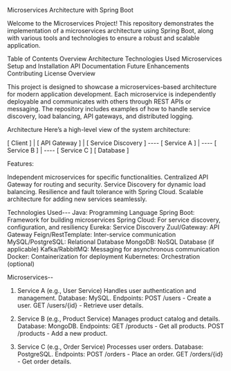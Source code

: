 Microservices Architecture with Spring Boot

Welcome to the Microservices Project! This repository demonstrates the implementation of a microservices architecture using Spring Boot, along with various tools and technologies to ensure a robust and scalable application.

Table of Contents
Overview
Architecture
Technologies Used
Microservices
Setup and Installation
API Documentation
Future Enhancements
Contributing
License
Overview


This project is designed to showcase a microservices-based architecture for modern application development. Each microservice is independently deployable and communicates with others through REST APIs or messaging. The repository includes examples of how to handle service discovery, load balancing, API gateways, and distributed logging.

Architecture
Here’s a high-level view of the system architecture:

[ Client ]
   |
[ API Gateway ]
   |
[ Service Discovery ] ---- [ Service A ]
      |                    ---- [ Service B ]
      |                    ---- [ Service C ]
   [ Database ]

   
Features:

Independent microservices for specific functionalities.
Centralized API Gateway for routing and security.
Service Discovery for dynamic load balancing.
Resilience and fault tolerance with Spring Cloud.
Scalable architecture for adding new services seamlessly.


Technologies Used---
Java: Programming Language
Spring Boot: Framework for building microservices
Spring Cloud: For service discovery, configuration, and resiliency
Eureka: Service Discovery
Zuul/Gateway: API Gateway
Feign/RestTemplate: Inter-service communication
MySQL/PostgreSQL: Relational Database
MongoDB: NoSQL Database (if applicable)
Kafka/RabbitMQ: Messaging for asynchronous communication
Docker: Containerization for deployment
Kubernetes: Orchestration (optional)


Microservices--
1. Service A (e.g., User Service)
Handles user authentication and management.
Database: MySQL.
Endpoints:
POST /users - Create a user.
GET /users/{id} - Retrieve user details.


2. Service B (e.g., Product Service)
Manages product catalog and details.
Database: MongoDB.
Endpoints:
GET /products - Get all products.
POST /products - Add a new product.


4. Service C (e.g., Order Service)
Processes user orders.
Database: PostgreSQL.
Endpoints:
POST /orders - Place an order.
GET /orders/{id} - Get order details.
